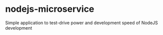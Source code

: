 # nodejs-microservice
Simple application to test-drive power and development speed of NodeJS development
